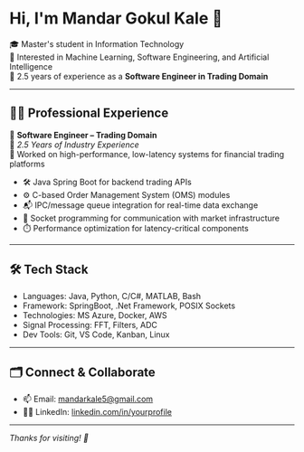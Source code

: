 # Hi, I'm Mandar Gokul Kale 👋

🎓 Master's student in Information Technology  
🔬 Interested in Machine Learning, Software Engineering, and Artificial Intelligence  
💼 2.5 years of experience as a **Software Engineer in Trading Domain**  


---

## 👨‍💻 Professional Experience

💼 **Software Engineer – Trading Domain**  
📆 *2.5 Years of Industry Experience*  
📍 Worked on high-performance, low-latency systems for financial trading platforms

- 🛠️ Java Spring Boot for backend trading APIs  
- ⚙️ C-based Order Management System (OMS) modules  
- 📬 IPC/message queue integration for real-time data exchange  
- 🔌 Socket programming for communication with market infrastructure  
- ⏱️ Performance optimization for latency-critical components
  
---

## 🛠️ Tech Stack

- Languages: Java, Python, C/C#, MATLAB, Bash
- Framework: SpringBoot, .Net Framework, POSIX Sockets
- Technologies: MS Azure, Docker, AWS 
- Signal Processing: FFT, Filters, ADC
- Dev Tools: Git, VS Code, Kanban, Linux

---

## 🗂️ Connect & Collaborate

- 📫 Email: mandarkale5@gmail.com
- 🧑‍💼 LinkedIn: [linkedin.com/in/yourprofile](https://www.linkedin.com/in/mandarkale5/)

---

_Thanks for visiting! 🚀_
